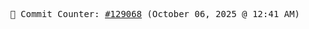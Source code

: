 <p align="center">
    <samp>
        📮 Commit Counter: <a href="https://github.com/Javascript-void0/Javascript-void0/commits/main">#129068</a> (October 06, 2025 @ 12:41 AM)
    </samp>
</p>